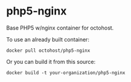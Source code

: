 php5-nginx
==========

Base PHP5 w/nginx container for octohost.

To use an already built container:

`docker pull octohost/php5-nginx`

Or you can build it from this source:

`docker build -t your-organization/php5-nginx`
